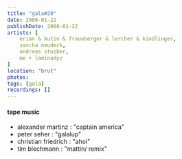 ```yaml
---
title: "gala#29"
date: 2008-01-22
publishDate: 2008-01-22
artists: [
    erian & kutin & fraunberger & lercher & kindlinger,
    sascha neudeck,
    andreas stoiber,
    me + laminadyz
]
location: "brut"
photos:
tags: [gala]
recordings: []
---
```

#### tape music
- alexander martinz : "captain america"
- peter seher : "galalup"
- christian friedrich : "ahoi"
- tim blechmann : "mattin/ remix"

